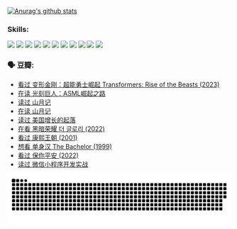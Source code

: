 
[![Anurag's github stats](https://github-readme-stats.vercel.app/api?username=w940853815)](https://github.com/anuraghazra/github-readme-stats)

### Skills:

<code><img height="32" src="https://cdn.jsdelivr.net/npm/simple-icons@v5/icons/python.svg"></code>
<code><img height="32" src="https://cdn.jsdelivr.net/npm/simple-icons@v5/icons/javascript.svg"></code>
<code><img height="32" src="https://cdn.jsdelivr.net/npm/simple-icons@v5/icons/django.svg"></code>
<code><img height="32" src="https://cdn.jsdelivr.net/npm/simple-icons@v5/icons/flask.svg"></code>
<code><img height="32" src="https://cdn.jsdelivr.net/npm/simple-icons@v5/icons/vuetify.svg"></code>
<code><img height="32" src="https://cdn.jsdelivr.net/npm/simple-icons@v5/icons/git.svg"></code>
<code><img height="32" src="https://cdn.jsdelivr.net/npm/simple-icons@v5/icons/docker.svg"></code>
<code><img height="32" src="https://cdn.jsdelivr.net/npm/simple-icons@v5/icons/postgresql.svg"></code>
<code><img height="32" src="https://cdn.jsdelivr.net/npm/simple-icons@v5/icons/elasticsearch.svg"></code>
<code><img height="32" src="https://cdn.jsdelivr.net/npm/simple-icons@v5/icons/macos.svg"></code>
<code><img height="32" src="https://cdn.jsdelivr.net/npm/simple-icons@v5/icons/linux.svg"></code>

### 🗣 豆瓣:

<!-- DOUBAN-ACTIVITIES:START -->
- [看过 变形金刚：超能勇士崛起 Transformers: Rise of the Beasts‎ (2023)](https://www.douban.com/people/136069238/status/4267685771/?_i=86507279)
- [在读 光刻巨人：ASML崛起之路](https://www.douban.com/people/136069238/status/4266569048/?_i=86507279)
- [读过 山月记](https://www.douban.com/people/136069238/status/4266567455/?_i=86507279)
- [在读 山月记](https://www.douban.com/people/136069238/status/4256796460/?_i=86507279)
- [读过 美国增长的起落](https://www.douban.com/people/136069238/status/4256795052/?_i=86507279)
- [在看 黑暗荣耀 더 글로리‎ (2022)](https://www.douban.com/people/136069238/status/4256207386/?_i=86507279)
- [看过 康熙王朝‎ (2001)](https://www.douban.com/people/136069238/status/4254396418/?_i=86507279)
- [想看 单身汉 The Bachelor‎ (1999)](https://www.douban.com/people/136069238/status/4250318861/?_i=86507279)
- [看过 保你平安‎ (2022)](https://www.douban.com/people/136069238/status/4239139510/?_i=86507279)
- [读过 微信小程序开发实战](https://www.douban.com/people/136069238/status/4237321528/?_i=86507279)
<!-- DOUBAN-ACTIVITIES:END -->


![Snake animation](https://raw.githubusercontent.com/w940853815/w940853815/output/github-contribution-grid-snake.svg)

<!--
**w940853815/w940853815** is a ✨ _special_ ✨ repository because its `README.md` (this file) appears on your GitHub profile.

Here are some ideas to get you started:

- 🔭 I’m currently working on ...
- 🌱 I’m currently learning ...
- 👯 I’m looking to collaborate on ...
- 🤔 I’m looking for help with ...
- 💬 Ask me about ...
- 📫 How to reach me: ...
- 😄 Pronouns: ...
- ⚡ Fun fact: ...
-->
